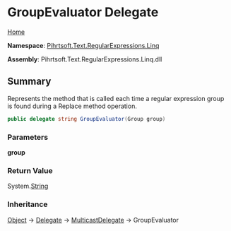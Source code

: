 # GroupEvaluator Delegate

[Home](../../../../../README.md)

**Namespace**: [Pihrtsoft.Text.RegularExpressions.Linq](../README.md)

**Assembly**: Pihrtsoft\.Text\.RegularExpressions\.Linq\.dll

## Summary

Represents the method that is called each time a regular expression group is found during a Replace method operation\.

```csharp
public delegate string GroupEvaluator(Group group)
```

### Parameters

**group**

### Return Value

System\.[String](https://docs.microsoft.com/en-us/dotnet/api/system.string)

### Inheritance

[Object](https://docs.microsoft.com/en-us/dotnet/api/system.object) &#x2192; [Delegate](https://docs.microsoft.com/en-us/dotnet/api/system.delegate) &#x2192; [MulticastDelegate](https://docs.microsoft.com/en-us/dotnet/api/system.multicastdelegate) &#x2192; GroupEvaluator
